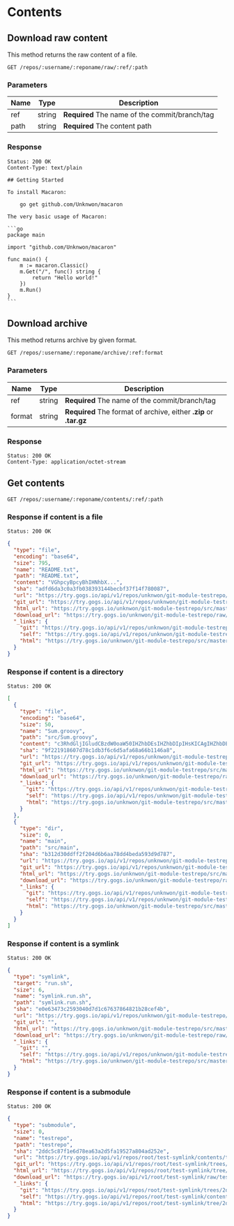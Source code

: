 # Contents

## Download raw content

This method returns the raw content of a file.

```
GET /repos/:username/:reponame/raw/:ref/:path
```

### Parameters

|Name|Type|Description|
|----|----|-----------|
|ref|string|**Required** The name of the commit/branch/tag|
|path|string|**Required** The content path|

### Response

```
Status: 200 OK
Content-Type: text/plain
```

	## Getting Started
	
	To install Macaron:
	
		go get github.com/Unknwon/macaron
	
	The very basic usage of Macaron:
	
	```go
	package main
	
	import "github.com/Unknwon/macaron"
	
	func main() {
		m := macaron.Classic()
		m.Get("/", func() string {
			return "Hello world!"
		})
		m.Run()
	}
	```

## Download archive

This method returns archive by given format.

```
GET /repos/:username/:reponame/archive/:ref:format
```

### Parameters

|Name|Type|Description|
|----|----|-----------|
|ref|string|**Required** The name of the commit/branch/tag|
|format|string|**Required** The format of archive, either **.zip** or **.tar.gz**|

### Response

```
Status: 200 OK
Content-Type: application/octet-stream
```

## Get contents

```
GET /repos/:username/:reponame/contents/:ref/:path
```

### Response if content is a file
```
Status: 200 OK
```
```json
{
  "type": "file",
  "encoding": "base64",
  "size": 795,
  "name": "README.txt",
  "path": "README.txt",
  "content": "VGhpcyBpcyBhIHNhbX...",
  "sha": "adfd6da3c0a3fb038393144becbf37f14f780087",
  "url": "https://try.gogs.io/api/v1/repos/unknwon/git-module-testrepo/contents/README.txt",
  "git_url": "https://try.gogs.io/api/v1/repos/unknwon/git-module-testrepo/git/blobs/adfd6da3c0a3fb038393144becbf37f14f780087",
  "html_url": "https://try.gogs.io/unknwon/git-module-testrepo/src/master/README.txt",
  "download_url": "https://try.gogs.io/unknwon/git-module-testrepo/raw/master/README.txt",
  "_links": {
    "git": "https://try.gogs.io/api/v1/repos/unknwon/git-module-testrepo/git/blobs/adfd6da3c0a3fb038393144becbf37f14f780087",
    "self": "https://try.gogs.io/api/v1/repos/unknwon/git-module-testrepo/contents/README.txt",
    "html": "https://try.gogs.io/unknwon/git-module-testrepo/src/master/README.txt"
  }
}
```


### Response if content is a directory

```
Status: 200 OK
```
```json
[
  {
    "type": "file",
    "encoding": "base64",
    "size": 50,
    "name": "Sum.groovy",
    "path": "src/Sum.groovy",
    "content": "c3RhdGljIGludCBzdW0oaW50IHZhbDEsIHZhbDIpIHsKICAgIHZhbDEgKyB2YWwyCn0=",
    "sha": "9f221918607d78c1db3f6c6d5afa68a66b1146a8",
    "url": "https://try.gogs.io/api/v1/repos/unknwon/git-module-testrepo/contents/src/Sum.groovy",
    "git_url": "https://try.gogs.io/api/v1/repos/unknwon/git-module-testrepo/git/blobs/9f221918607d78c1db3f6c6d5afa68a66b1146a8",
    "html_url": "https://try.gogs.io/unknwon/git-module-testrepo/src/master/Sum.groovy",
    "download_url": "https://try.gogs.io/unknwon/git-module-testrepo/raw/master/Sum.groovy",
    "_links": {
      "git": "https://try.gogs.io/api/v1/repos/unknwon/git-module-testrepo/git/blobs/9f221918607d78c1db3f6c6d5afa68a66b1146a8",
      "self": "https://try.gogs.io/api/v1/repos/unknwon/git-module-testrepo/contents/src/Sum.groovy",
      "html": "https://try.gogs.io/unknwon/git-module-testrepo/src/master/Sum.groovy"
    }
  },
  {
    "type": "dir",
    "size": 0,
    "name": "main",
    "path": "src/main",
    "sha": "b312d30ddff2f204d6b6aa78dd4beda593d9d787",
    "url": "https://try.gogs.io/api/v1/repos/unknwon/git-module-testrepo/contents/src/main",
    "git_url": "https://try.gogs.io/api/v1/repos/unknwon/git-module-testrepo/git/trees/b312d30ddff2f204d6b6aa78dd4beda593d9d787",
    "html_url": "https://try.gogs.io/unknwon/git-module-testrepo/src/master/main",
    "download_url": "https://try.gogs.io/unknwon/git-module-testrepo/raw/master/main",
    "_links": {
      "git": "https://try.gogs.io/api/v1/repos/unknwon/git-module-testrepo/git/trees/b312d30ddff2f204d6b6aa78dd4beda593d9d787",
      "self": "https://try.gogs.io/api/v1/repos/unknwon/git-module-testrepo/contents/src/main",
      "html": "https://try.gogs.io/unknwon/git-module-testrepo/src/master/main"
    }
  }
]
```

### Response if content is a symlink
```
Status: 200 OK
```
```json
{
  "type": "symlink",
  "target": "run.sh",
  "size": 6,
  "name": "symlink.run.sh",
  "path": "symlink.run.sh",
  "sha": "e0e63473c2593040d7d1c67637864821b28cef4b",
  "url": "https://try.gogs.io/api/v1/repos/unknwon/git-module-testrepo/contents/symlink.run.sh",
  "git_url": "",
  "html_url": "https://try.gogs.io/unknwon/git-module-testrepo/src/master/symlink.run.sh",
  "download_url": "https://try.gogs.io/unknwon/git-module-testrepo/raw/master/symlink.run.sh",
  "_links": {
    "git": "",
    "self": "https://try.gogs.io/api/v1/repos/unknwon/git-module-testrepo/contents/symlink.run.sh",
    "html": "https://try.gogs.io/unknwon/git-module-testrepo/src/master/symlink.run.sh"
  }
}
```

### Response if content is a submodule
```
Status: 200 OK
```
```json
{
  "type": "submodule",
  "size": 0,
  "name": "testrepo",
  "path": "testrepo",
  "sha": "2ddc5c87f1e6d78ea63a2d5fa19527a804ad252e",
  "url": "https://try.gogs.io/api/v1/repos/root/test-symlink/contents/testrepo",
  "git_url": "https://try.gogs.io/api/v1/repos/root/test-symlink/trees/2ddc5c87f1e6d78ea63a2d5fa19527a804ad252e",
  "html_url": "https://try.gogs.io/api/v1/repos/root/test-symlink/tree/2ddc5c87f1e6d78ea63a2d5fa19527a804ad252e",
  "download_url": "https://try.gogs.io/api/v1/root/test-symlink/raw/testrepo",
  "_links": {
    "git": "https://try.gogs.io/api/v1/repos/root/test-symlink/trees/2ddc5c87f1e6d78ea63a2d5fa19527a804ad252e",
    "self": "https://try.gogs.io/api/v1/repos/root/test-symlink/contents/testrepo",
    "html": "https://try.gogs.io/api/v1/repos/root/test-symlink/tree/2ddc5c87f1e6d78ea63a2d5fa19527a804ad252e"
  }
}
```

